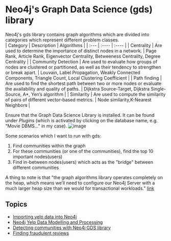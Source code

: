 # Neo4j's Graph Data Science (gds) library  
Neo4j's gds library contains graph algorithms which are divided into categories which represent different problem classes.  
| Category      | Description | Algorithms    |
| :---        |    :----   | :---- |
| Centrality      | Are used to determine the importance of distinct nodes in a network.       | Page Rank, Article Rank, Eigenvector Centrality, Betweeness Centrality, Degree Centrality   |
| Community Detection   | Are used to evaluate how groups of nodes are clustered or partitioned, as well as their tendency to strengthen or break apart.         | Louvain, Label Propagation, Weakly Connected Components, Triangle Count, Local Clustering Coefficient      |
| Path finding       | Are used to find the shortest path between two or more nodes or evaluate the availability and quality of paths. | Dijkstra Source-Target, Dijkstra Single-Source, A*, Yen’s algorithm |
| Similarity | Are used to compute the similarity of pairs of different vector-based metrics.  | Node similarity,K-Nearest Neighbors  |

Ensure that the Graph Data Science Library is installed. It can be found under *Plugins* (which is activated by clicking on the database name, e.g. "Movie DBMS..." in my case).
![image](https://user-images.githubusercontent.com/830693/127670097-0c59aca4-7d29-493e-b198-daa52caa0d68.png)  

Some scenarios which I want to run with gds:
<ol>
<li>Find communities within the graph</li>
<li>For these communities (or one of the communities), find the top 10 important nodes(users)</li>
<li>Find in-between nodes(users) which acts as the "bridge" between different communities</li>
</ol>

A thing to note is that "the graph algorithms library operates completely on the heap, which means we’ll need to configure our Neo4j Server with a much larger heap size than we would for transactional workloads." [link](https://neo4j.com/docs/graph-data-science/current/common-usage/memory-estimation/#memory-estimation)

## Topics
- [Importing yelp data into Neo4j](https://github.com/gzaifa/neo4j-yelp/blob/main/importing_yelp.md)
- [Neo4j Yelp Data Modelling and Processing](https://github.com/gzaifa/neo4j-yelp/blob/main/yelp_data_modelling.md)
- [Detecting communities with Neo4j GDS library](https://github.com/gzaifa/neo4j-yelp/blob/main/gds_yelp_community.md)
- [Finding fraudulent reviews](https://github.com/gzaifa/neo4j-yelp/blob/main/gds_yelp_fraudulent_reviews.md)
